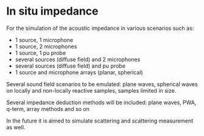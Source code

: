 # In situ impedance 

For the simulation of the acoustic impedance in various scenarios such as:
- 1 source, 1 microphone
- 1 source, 2 microphones
- 1 source, 1 pu probe
- several sources (diffuse field) and 2 microphones
- several sources (diffuse field) and pu probe
- 1 source and microphone arrays (planar, spherical)

Several sound field scenarios to be emulated: plane waves, spherical waves on locally and non-locally reactive samples,
samples limited in size.

Several impedance deduction methods will be included: plane waves, PWA, q-term, array methods and so on

In the future it is aimed to simulate scattering and scattering measurement as well.
